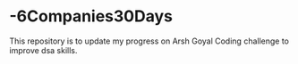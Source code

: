# -6Companies30Days
This repository is to update my progress on Arsh Goyal Coding challenge to improve dsa skills. 
